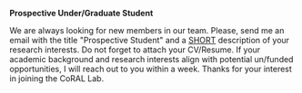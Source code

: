 <b>Prospective Under/Graduate Student</b>

We are always looking for new members in our team. Please, send me an email with the title "Prospective Student" and a <u>SHORT</u> description of your research interests. Do not forget to attach your CV/Resume. If your academic background and research interests align with potential un/funded opportunities, I will reach out to you within a week. Thanks for your interest in joining the CoRAL Lab. 